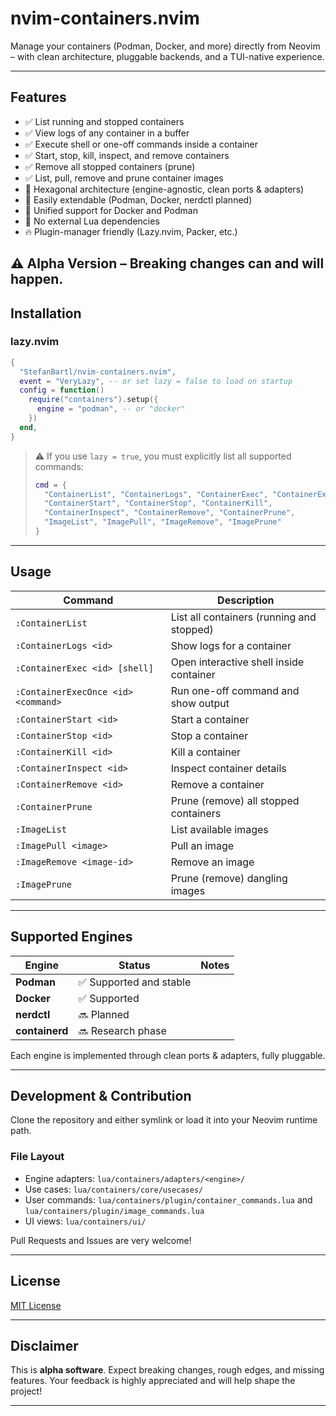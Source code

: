# nvim-containers.nvim

Manage your containers (Podman, Docker, and more) directly from Neovim – with clean architecture, pluggable backends, and a TUI-native experience.

---

## Features

- ✅ List running and stopped containers
- ✅ View logs of any container in a buffer
- ✅ Execute shell or one-off commands inside a container
- ✅ Start, stop, kill, inspect, and remove containers
- ✅ Remove all stopped containers (prune)
- ✅ List, pull, remove and prune container images
- 🧠 Hexagonal architecture (engine-agnostic, clean ports & adapters)
- 🧩 Easily extendable (Podman, Docker, nerdctl planned)
- 🚀 Unified support for Docker and Podman
- 🚫 No external Lua dependencies
- 🔥 Plugin-manager friendly (Lazy.nvim, Packer, etc.)


**⚠️ Alpha Version** – Breaking changes can and will happen.
---

## Installation

### lazy.nvim

```lua
{
  "StefanBartl/nvim-containers.nvim",
  event = "VeryLazy", -- or set lazy = false to load on startup
  config = function()
    require("containers").setup({
      engine = "podman", -- or "docker"
    })
  end,
}
```

> ⚠️ If you use `lazy = true`, you must explicitly list all supported commands:
>
> ```lua
> cmd = {
>   "ContainerList", "ContainerLogs", "ContainerExec", "ContainerExecOnce",
>   "ContainerStart", "ContainerStop", "ContainerKill",
>   "ContainerInspect", "ContainerRemove", "ContainerPrune",
>   "ImageList", "ImagePull", "ImageRemove", "ImagePrune"
> }
> ```

---

## Usage

| Command | Description |
|---------|-------------|
| `:ContainerList` | List all containers (running and stopped) |
| `:ContainerLogs <id>` | Show logs for a container |
| `:ContainerExec <id> [shell]` | Open interactive shell inside container |
| `:ContainerExecOnce <id> <command>` | Run one-off command and show output |
| `:ContainerStart <id>` | Start a container |
| `:ContainerStop <id>` | Stop a container |
| `:ContainerKill <id>` | Kill a container |
| `:ContainerInspect <id>` | Inspect container details |
| `:ContainerRemove <id>` | Remove a container |
| `:ContainerPrune` | Prune (remove) all stopped containers |
| `:ImageList` | List available images |
| `:ImagePull <image>` | Pull an image |
| `:ImageRemove <image-id>` | Remove an image |
| `:ImagePrune` | Prune (remove) dangling images |

---

## Supported Engines

| Engine | Status | Notes |
|--------|--------|-------|
| **Podman** | ✅ Supported and stable |
| **Docker** | ✅ Supported |
| **nerdctl** | 🔜 Planned |
| **containerd** | 🔜 Research phase |

Each engine is implemented through clean ports & adapters, fully pluggable.

---

## Development & Contribution

Clone the repository and either symlink or load it into your Neovim runtime path.

### File Layout
- Engine adapters: `lua/containers/adapters/<engine>/`
- Use cases: `lua/containers/core/usecases/`
- User commands: `lua/containers/plugin/container_commands.lua` and `lua/containers/plugin/image_commands.lua`
- UI views: `lua/containers/ui/`

Pull Requests and Issues are very welcome!

---

## License

[MIT License](./LICENSE)

---

## Disclaimer

This is **alpha software**. Expect breaking changes, rough edges, and missing features.
Your feedback is highly appreciated and will help shape the project!

---
